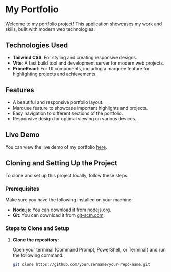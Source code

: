 # My Portfolio

Welcome to my portfolio project! This application showcases my work and skills, built with modern web technologies.

## Technologies Used

- **Tailwind CSS**: For styling and creating responsive designs.
- **Vite**: A fast build tool and development server for modern web projects.
- **PrimeReact**: For UI components, including a marquee feature for highlighting projects and achievements.

## Features

- A beautiful and responsive portfolio layout.
- Marquee feature to showcase important highlights and projects.
- Easy navigation to different sections of the portfolio.
- Responsive design for optimal viewing on various devices.

## Live Demo

You can view the live demo of my portfolio [here](https://myportfolio-hig9.onrender.com/#about).

## Cloning and Setting Up the Project

To clone and set up this project locally, follow these steps:

### Prerequisites

Make sure you have the following installed on your machine:

- **Node.js**: You can download it from [nodejs.org](https://nodejs.org/).
- **Git**: You can download it from [git-scm.com](https://git-scm.com/).

### Steps to Clone and Setup

1. **Clone the repository:**

   Open your terminal (Command Prompt, PowerShell, or Terminal) and run the following command:

   ```bash
   git clone https://github.com/yourusername/your-repo-name.git
